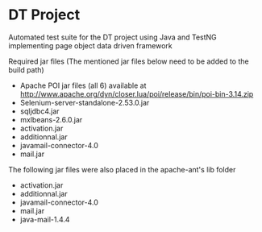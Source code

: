# DT Project
Automated test suite for the DT project using Java and TestNG implementing page object data driven framework

Required jar files (The mentioned jar files below need to be added to the build path)

* Apache POI jar files (all 6) available at http://www.apache.org/dyn/closer.lua/poi/release/bin/poi-bin-3.14.zip
* Selenium-server-standalone-2.53.0.jar
* sqljdbc4.jar
* mxlbeans-2.6.0.jar
* activation.jar
* additionnal.jar
* javamail-connector-4.0
* mail.jar
  
The following jar files were also placed in the apache-ant's lib folder
* activation.jar
* additionnal.jar
* javamail-connector-4.0
* mail.jar
* java-mail-1.4.4

